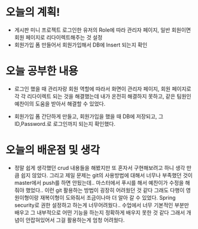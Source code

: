 # 오늘의 계획!
* 게시판 미니 프로젝트 로그인한 유저의 Role에 따라 관리자 페이지, 일반 회원이면 회원 페이지로 리다이렉트해주는 것 설정
* 회원가입 폼 만들어서 회원가입해서 DB에 Insert 되는지 확인

# 오늘 공부한 내용 
* 로그인 했을 때 관리자랑 회원 역할에 따라서 화면이 관리자 페이지, 회원 페이지로 각 각 리다이렉트 되는 것을 해결했는데
내가 온전히 해결하지 못하고, 같은 팀원인 예찬이의 도움을 받아서 해결할 수 있었다.

* 회원가입 폼 간단하게 만들고, 회원가입을 했을 때 DB에 저장되고, 그 ID,Password.로 로그인까지 되는지 확인했다.

# 오늘의 배운점 및 생각
* 정말 쉽게 생각했던 crud 내용들을 해봤지만 또 혼자서 구현해보려고 하니 생각 만큼 쉽지 않았다.
그리고 제일 문제는 git의 사용방법에 대해서 너무나 부족했던 것이 master에서 push를 하면 안됬는데.. 마스터에서 푸시를 해서
예찬이가 수정을 해줘야 했었다.. 이런 git 활용하는 방법이 굉장히 어려웠던 것 같다 그래도 다행이 영원이형이랑 재복이형이 도와줘서
조금이나마 더 알아 갈 수 있었다. Spring security로 권한 설정하고 하는게 너무어려웠다.. 수업에서 너무 기본적인 부분만 배우고
그 내부적으로 어떤 기능을 하는지 정확하게 배우지 못한 것 같다 그래서 개념이 안잡혀있어서 그걸 활용하는게 엄청 어려웠다.

 